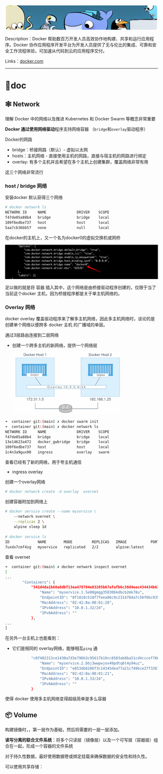  

![image-20231028122143866](./all_image/docker/image-20231028122143866.png)

Description：Docker 帮助数百万开发人员高效协作地构建、共享和运行应用程序。Docker 协作应用程序开发平台为开发人员提供了无与伦比的集成、可靠和安全工作流程体验，可加速从代码到云的应用程序交付。

Links：[docker.com](https://www.youtube.com/redirect?event=channel_description&redir_token=QUFFLUhqbkM5elE5akJZZUNQOVBIbVZzRnFUM3VaVzNSZ3xBQ3Jtc0treERxdUR1bHVnQVA1YnhmcWR5R1NmcHFuYjFodUptZllVbEtQY19keHRNbXlsNjdiUU5COVJmeDNYV3ZtVVRvakY2bUliQmh3Z0tGZEsxbkNMZ0V3NlVJdndDczNXSHBpYVhFYUFCa1NNRDFGRmZQZw&q=https%3A%2F%2Fwww.docker.com%2F)

---

# 📒doc



## 🕸️ Network

理解 Docker 中的网络以及推进 Kubernetes 和 Docker Swarm 等概念非常重要

**Docker 通过使用网络驱动**程序支持网络容器 （`bridge`和`overlay`驱动程序）

Docker的网路

+ bridge：桥接网路（默认）- 虚拟以太网
+ hosts：主机网络 - 直接使用主机的网路，直接与宿主机的网路进行绑定
+ overlay:   有多个主机并且希望在多个主机上创建集群，覆盖网络非常有用

这三个网络非常流行



### host / bridge 网络

安装docker 默认获得三个网络

```sh
# docker network ls
NETWORK ID     NAME              DRIVER    SCOPE
f47de05a88b4   bridge            bridge    local
109f6edbe737   host              host      local
5aa7cb36bb57   none              null      local
```

在docker的主机上，又一个名为docker0的虚拟交换机或网桥

 ![image-20231028165055570](./all_image/docker/image-20231028165055570.png)

足以做的就是将 容器 插入其中，这个网络是由桥接驱动程序创建的，仅限于当了当前这个docker 主机，因为桥接程序都是关于单主机网络的。   



### Overlay 网络

docker overlay 覆盖驱动程序来了解多主机网络，因此多主机网络时，谈论的是创建单个网络以便跨多 docker 主机 的广播域的单层。

通过3层路由连接到二层网络

+ 创建一个跨多主机的新网络，提供一个网络层

  <img src="./all_image/docker/image-20231028154359413.png" alt="image-20231028154359413" style="zoom:35%;" />

```sh
➜  container git:(main) ✗ docker swarm init
➜  container git:(main) ✗ docker network ls
NETWORK ID     NAME              DRIVER    SCOPE
f47de05a88b4   bridge            bridge    local
13e14623a472   docker_gwbridge   bridge    local
109f6edbe737   host              host      local
1c4n3a9gux90   ingress           overlay   swarm
```

查看已经有了新的网络，用于夸主机通信

+ ingress           overlay

创建一个overlay网络

```sh
# docker network create -d overlay  overnet
```

创建容器附加到网络上

```sh
# docker service create --name myservice \
	--network overnet \
	--replicas 2 \
	alpine sleep 1d
	
# docker service ls
ID             NAME        MODE         REPLICAS   IMAGE           PORTS
7uxdx7cmf4zg   myservice   replicated   2/2        alpine:latest
```

查看 overnet

```sh
➜  container git:(main) ✗ docker network inspect overnet
[
...
        "Containers": {
            "341d4da1b60a8dbf13ea478784e83205b67afafb6c38d4eac434434b61be1706": {
                "Name": "myservice.1.5e00gmqg35030bkdbcb2mk78u",
                "EndpointID": "0f1818c518f7feea86c9c2314784a7c56f6bc935cddd3addffd3082ba4671496",
                "MacAddress": "02:42:0a:00:01:20",
                "IPv4Address": "10.0.1.32/24",
                "IPv6Address": ""
            },
...
]
```

在另外一台主机上也能看到：

+ 它们是相同的 overlay网络，能够相互`ping` 通

```sh
            "c8f402313ce1430a7d3e796b3c95617b19cc8503ab8ba51cd4cccef766df4c9e": {
                "Name": "myservice.2.bbj3wwpwjox49pdtq6t4y94uz",
                "EndpointID": "e853db6286f3c14345dea77a21c749bce27f3367459f77be620acfb047aace02",
                "MacAddress": "02:42:0a:00:01:21",
                "IPv4Address": "10.0.1.33/24",
                "IPv6Address": ""
            }
```

使得 docker 使用多主机网络变得超级简单是多么容器





## 📦 Volume

构建镜像时，，第一层作为基础，然后将需要的一层一层添加。

**读写分离的联合文件系统**：将多个只读层（镜像层）以及一个可写层（容器层）组合在一起，形成一个容器的文件系统

对于持久性数据，最好使用数据卷或绑定挂载来确保数据的安全性和持久性。

可以使用共享存储：















































